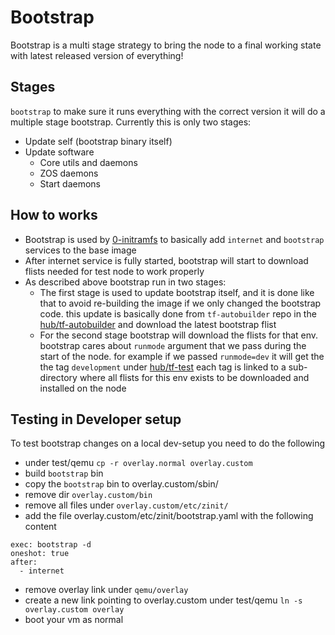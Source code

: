 # Bootstrap

Bootstrap is a multi stage strategy to bring the node to a final working
state with latest released version of everything!

## Stages

`bootstrap` to make sure it runs everything with the correct version it
will do a multiple stage bootstrap. Currently this is only two stages:

- Update self (bootstrap binary itself)
- Update software
  - Core utils and daemons
  - ZOS daemons
  - Start daemons

## How to works

- Bootstrap is used by [0-initramfs](https://github.com/threefoldtech/0-initramfs/blob/development-test-v3/packages/modules.sh) to basically add `internet` and `bootstrap` services to the base image
- After internet service is fully started, bootstrap will start to download flists needed for test node to work properly
- As described above bootstrap run in two stages:
  - The first stage is used to update bootstrap itself, and it is done like that to avoid re-building the image if we only changed the bootstrap code. this update is basically done from `tf-autobuilder` repo in the [hub/tf-autobuilder](https://hub.grid.tf/tf-autobuilder) and download the latest bootstrap flist
  - For the second stage bootstrap will download the flists for that env. bootstrap cares about `runmode` argument that we pass during the start of the node. for example if we passed `runmode=dev` it will get the the tag `development` under [hub/tf-test](https://hub.grid.tf/tf-test) each tag is linked to a sub-directory where all flists for this env exists to be downloaded and installed on the node

## Testing in Developer setup

To test bootstrap changes on a local dev-setup you need to do the following

- under test/qemu `cp -r overlay.normal overlay.custom`
- build `bootstrap` bin
- copy the `bootstrap` bin to overlay.custom/sbin/
- remove dir `overlay.custom/bin`
- remove all files under `overlay.custom/etc/zinit/`
- add the file overlay.custom/etc/zinit/bootstrap.yaml with the following content

```
exec: bootstrap -d
oneshot: true
after:
  - internet
```

- remove overlay link under `qemu/overlay `
- create a new link pointing to overlay.custom under test/qemu `ln -s overlay.custom overlay`
- boot your vm as normal
